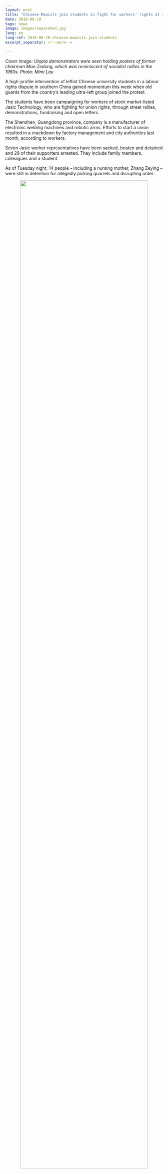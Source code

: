 ```yaml
---
layout: post
title: "Chinese Maoists join students in fight for workers’ rights at Jasic Technology"
date: 2018-08-10
tags: news
image: images/separated.jpg
lang: en
lang-ref: 2018-08-10-chinese-maoists-join-students
excerpt_separator: <!--more-->

---
```


<em>Cover image: Utopia demonstrators were seen holding posters of former chairman Mao Zedong, which was reminiscent of socialist rallies in the 1960s. Photo: Mimi Lau</em>

A high-profile intervention of leftist Chinese university students in a labour rights dispute in southern China gained momentum this week when old guards from the country’s leading ultra-left group joined the protest.

The students have been campaigning for workers of stock market-listed Jasic Technology, who are fighting for union rights, through street rallies, demonstrations, fundraising and open letters.

The Shenzhen, Guangdong province, company is a manufacturer of electronic welding machines and robotic arms. Efforts to start a union resulted in a crackdown by factory management and city authorities last month, according to workers.

Seven Jasic worker representatives have been sacked, beaten and detained and 29 of their supporters arrested. They include family members, colleagues and a student.

As of Tuesday night, 14 people – including a nursing mother, Zhang Zeying – were still in detention for allegedly picking quarrels and disrupting order.

<div style="text-align:center"><img src="/images/chinese-maoists1.jpg" width="90%"/><br>An intervention of Chinese university students in a Shenzhen labour rights dispute gained momentum when old guards from the country’s leading ultra-left group added their weight to the campaign. Photo: Mimi Lau<br></div>

At noon on Monday, about 80 supporters staged a second rally under the scorching sun outside Yanziling police station in Shenzhen’s Pingshan district, about 50km (31 miles) from the border with Hong Kong. More than 40 Communist Party members and retired cadres, who are part of the country’s leading Maoist internet forum, Utopia, joined the rally.

They demanded the unconditional release of Jasic workers from police custody.

During the hour-long protest, students, workers and retirees formed a human chain and chanted slogans. Workers described how they were physically abused while in detention.

In speeches the student activists demanded the unconditional release of all workers, the right to set up a union, and for police and thugs accused of beating up workers to be punished.

Utopia demonstrators were seen holding posters of China’s former chairman Mao Zedong, which was reminiscent of the socialist rallies held in the country in the 1960s.

<div style="text-align:center"><img src="/images/chinese-maoists2.jpg" width="90%"/><br>During the hour-long protest, students, workers and retirees formed a human chain and chanted slogans. Photo: Mimi Lau<br></div>

Song Ying, a 67-year-old Maoist from Zhengzhou, capital of central China’s Henan province, said she had no option but to turn up and show support. With the students behind them, she was optimistic about the Jasic workers’ protests.

“This is a great awakening moment of workers. They might be small in number but they do not realise what they have achieved. This is a turning point for Chinese workers’ resistance,” Song said.

According to Shen Mengyu, a Sun Yat-sen University postgraduate who worked in a factory for three years, students had been going to Shenzhen since the end of July to call for the unconditional release of the detained workers. They had done so at their own expense and despite the risks they faced to their personal safety.

“Most of the supporters are university students and share leftists views. Our hearts are tied with the grass-roots workers,” she said.

“We are prepared for what’s to come. There is nothing wrong as long as we operate within the law, our demands are legitimate.”

<div style="text-align:center"><img src="/images/chinese-maoists3.jpg" width="90%"/><br>Slogans on the back of a protester’s T-shirt urge Jasic workers to stand “upright” and be their own boss. Photo: Mimi Lau.<br></div>

Commenting on the latest socialist actions in Pingshan, Chris Chan King-chi, a labour rights expert at Hong Kong’s City University, said there had been a massive crackdown on labour rights since 2015, which had led to a widening of the wealth gap and intensified social conflicts.

The Pingshan campaign for a democratic union was gaining increasing support in society, he said.

“Their actions serve as a wake-up call for more concern for the grass-roots class among intellectuals.”

Chan said that the students’ left-wing views and their ability to mobilise support, put authorities in a difficult position. If they responded with a severe crackdown they risked garnering more support and public sympathy for the protesters.

A 27-year-old worker from central China’s Hunan province who was recently released by Shenzhen police said he was overwhelmed by the support shown to the workers.

“If not for this, I would probably never have come across a Tsinghua or Peking U student in my life,” he said.

“I see hope in the future, that we can become a part of a bigger process of decision making with a union. We will no longer be trampled on like dirt.”

<div style="text-align:center"><img src="/images/chinese-maoists4.jpg" width="90%"/><br>A worker from Hunan who was recently released by Shenzhen police said he was overwhelmed by the astonishing support shown to the grass-roots workers. Photo: Mimi Lau<br></div>

The government-controlled All China Federation of Trade Unions has encouraged the establishment of trade unions on condition that they toe the Communist Party line.

“Any suspicions that a grass-roots union might have ties with an external party would be met with a crackdown. This has not changed since 2010 when the Pearl River Delta car factories experienced a chain of industrial actions that went nationwide,” Chan said.

Most labour resistance protests in China revolve around wage and pensions disputes. It is rare to see workers focusing solely on their political rights, such as establishing a democratic union.

According to a “strike map” collated by the Hong Kong-based China Labour Bulletin, more than 1,860 strikes or workers’ protests have been recorded over the past 12 months but Jasic was the only action associated with forming a union.

Neither Shenzhen police nor Jasic Technology responded to the Post’s repeated requests for comment.

<em>Reposted from South China Morning Post: <https://www.scmp.com/news/china/policies-politics/article/2158991/chinese-maoists-join-students-fight-workers-rights></em>
